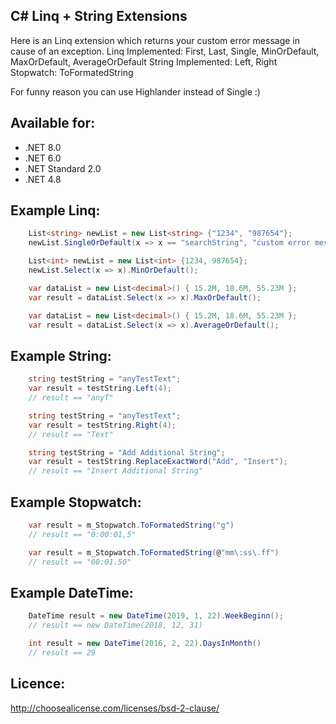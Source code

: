 ## C# Linq + String Extensions ##

Here is an Linq extension which returns your custom error message in cause of an exception.
Linq Implemented: First, Last, Single, MinOrDefault, MaxOrDefault, AverageOrDefault
String Implemented: Left, Right
Stopwatch: ToFormatedString

For funny reason you can use Highlander instead of Single :)

## Available for:
- .NET 8.0
- .NET 6.0
- .NET Standard 2.0
- .NET 4.8

## Example Linq:
```csharp
	List<string> newList = new List<string> {"1234", "987654"};
	newList.SingleOrDefault(x => x == "searchString", "custom error message e.g. search string mot in list");
```

```csharp
	List<int> newList = new List<int> {1234, 987654};
	newList.Select(x => x).MinOrDefault();
```

```csharp
	var dataList = new List<decimal>() { 15.2M, 18.6M, 55.23M };
	var result = dataList.Select(x => x).MaxOrDefault();
```

```csharp
    var dataList = new List<decimal>() { 15.2M, 18.6M, 55.23M };
    var result = dataList.Select(x => x).AverageOrDefault();
```

## Example String:
```csharp
	string testString = "anyTestText";
	var result = testString.Left(4);
	// result == "anyT"
```

```csharp
	string testString = "anyTestText";
	var result = testString.Right(4);
	// result == "Text"
```

```csharp
	string testString = "Add Additional String";
	var result = testString.ReplaceExactWord("Add", "Insert");
	// result == "Insert Additional String"
```

## Example Stopwatch:
```csharp
	var result = m_Stopwatch.ToFormatedString("g")
	// result == "0:00:01,5"
```

```csharp
	var result = m_Stopwatch.ToFormatedString(@"mm\:ss\.ff")
	// result == "00:01.50"
```

## Example DateTime:
```csharp
	DateTime result = new DateTime(2019, 1, 22).WeekBeginn();
	// result == new DateTime(2018, 12, 31)
```

```csharp
	int result = new DateTime(2016, 2, 22).DaysInMonth()
	// result == 29
```

## Licence:
http://choosealicense.com/licenses/bsd-2-clause/
